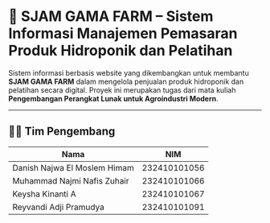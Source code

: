 # 🌿 SJAM GAMA FARM – Sistem Informasi Manajemen Pemasaran Produk Hidroponik dan Pelatihan

Sistem informasi berbasis website yang dikembangkan untuk membantu **SJAM GAMA FARM** dalam mengelola penjualan produk hidroponik dan pelatihan secara digital. Proyek ini merupakan tugas dari mata kuliah **Pengembangan Perangkat Lunak untuk Agroindustri Modern**.

---

## 👨‍💻 Tim Pengembang

| Nama                                 | NIM            |
|--------------------------------------|----------------|
| Danish Najwa El Moslem Himam         | 232410101056   |
| Muhammad Najmi Nafis Zuhair          | 232410101066   |
| Keysha Kinanti A                     | 232410101067   |
| Reyvandi Adji Pramudya               | 232410101091   |
